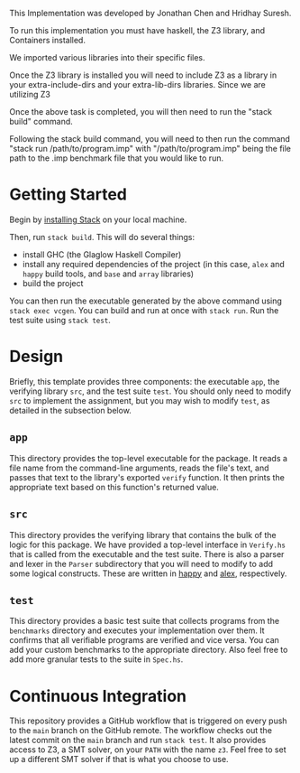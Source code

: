 This Implementation was developed by Jonathan Chen and Hridhay Suresh.

To run this implementation you must have haskell, the Z3 library, and Containers installed.

We imported various libraries into their specific files.  

Once the Z3 library is installed you will need to include Z3 as a library in your extra-include-dirs and your extra-lib-dirs libraries.  Since we are utilizing Z3 

Once the above task is completed, you will then need to run the "stack build" command.

Following the stack build command, you will need to then run the command "stack run /path/to/program.imp" with "/path/to/program.imp" being the file path to the .imp benchmark file that you would like to run.

# Getting Started

Begin by [installing Stack](https://docs.haskellstack.org/en/stable/install_and_upgrade) on your local machine.

Then, run `stack build`. This will do several things:
- install GHC (the Glaglow Haskell Compiler)
- install any required dependencies of the project (in this case, `alex` and `happy` build tools, and `base` and `array` libraries)
- build the project

You can then run the executable generated by the above command using `stack exec vcgen`. You can build and run at once with `stack run`. Run the test suite using `stack test`.

# Design

Briefly, this template provides three components: the executable `app`, the verifying library `src`, and the test suite `test`. You should only need to modify `src` to implement the assignment, but you may wish to modify `test`, as detailed in the subsection below.

## `app`

This directory provides the top-level executable for the package. It reads a file name from the command-line arguments, reads the file's text, and passes that text to the library's exported `verify` function. It then prints the appropriate text based on this function's returned value.

## `src`

This directory provides the verifying library that contains the bulk of the logic for this package. We have provided a top-level interface in `Verify.hs` that is called from the executable and the test suite. There is also a parser and lexer in the `Parser` subdirectory that you will need to modify to add some logical constructs. These are written in [happy](https://hackage.haskell.org/package/happy) and [alex](https://hackage.haskell.org/package/alex), respectively.

## `test`

This directory provides a basic test suite that collects programs from the `benchmarks` directory and executes your implementation over them. It confirms that all verifiable programs are verified and vice versa. You can add your custom benchmarks to the appropriate directory. Also feel free to add more granular tests to the suite in `Spec.hs`.

# Continuous Integration

This repository provides a GitHub workflow that is triggered on every push to the `main` branch on the GitHub remote. The workflow checks out the latest commit on the `main` branch and run `stack test`. It also provides access to Z3, a SMT solver, on your `PATH` with the name `z3`. Feel free to set up a different SMT solver if that is what you choose to use.

